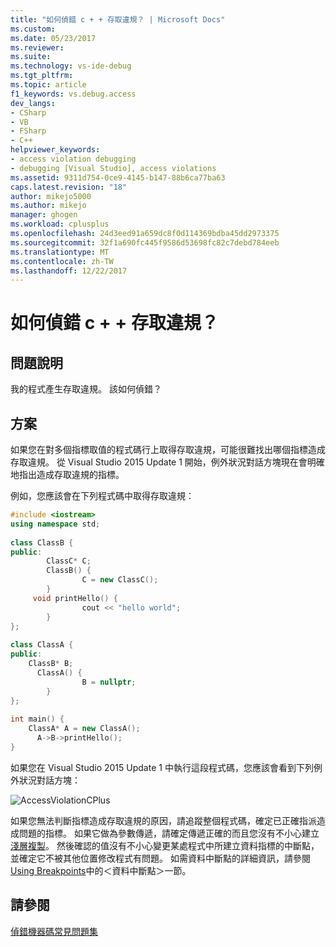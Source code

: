 ```yaml
---
title: "如何偵錯 c + + 存取違規？ | Microsoft Docs"
ms.custom: 
ms.date: 05/23/2017
ms.reviewer: 
ms.suite: 
ms.technology: vs-ide-debug
ms.tgt_pltfrm: 
ms.topic: article
f1_keywords: vs.debug.access
dev_langs:
- CSharp
- VB
- FSharp
- C++
helpviewer_keywords:
- access violation debugging
- debugging [Visual Studio], access violations
ms.assetid: 9311d754-0ce9-4145-b147-88b6ca77ba63
caps.latest.revision: "18"
author: mikejo5000
ms.author: mikejo
manager: ghogen
ms.workload: cplusplus
ms.openlocfilehash: 24d3eed91a659dc8f0d114369bdba45dd2973375
ms.sourcegitcommit: 32f1a690fc445f9586d53698fc82c7debd784eeb
ms.translationtype: MT
ms.contentlocale: zh-TW
ms.lasthandoff: 12/22/2017
---
```

# <a name="how-can-i-debug-a-c-access-violation"></a>如何偵錯 c + + 存取違規？
## <a name="problem-description"></a>問題說明  
 我的程式產生存取違規。 該如何偵錯？  
  
## <a name="solution"></a>方案  
 如果您在對多個指標取值的程式碼行上取得存取違規，可能很難找出哪個指標造成存取違規。 從 Visual Studio 2015 Update 1 開始，例外狀況對話方塊現在會明確地指出造成存取違規的指標。  
  
 例如，您應該會在下列程式碼中取得存取違規：  
  
```C++  
#include <iostream>  
using namespace std;  
  
class ClassB {  
public:  
        ClassC* C;  
        ClassB() {  
                C = new ClassC();  
        }  
     void printHello() {  
                cout << "hello world";  
        }  
};  
  
class ClassA {  
public:  
    ClassB* B;  
      ClassA() {  
                B = nullptr;  
        }  
};  
  
int main() {  
    ClassA* A = new ClassA();  
      A->B->printHello();  
}  
```  
  
 如果您在 Visual Studio 2015 Update 1 中執行這段程式碼，您應該會看到下列例外狀況對話方塊：  
  
 ![AccessViolationCPlus](../debugger/media/accessviolationcplus.png "AccessViolationCPlus")  
  
 如果您無法判斷指標造成存取違規的原因，請追蹤整個程式碼，確定已正確指派造成問題的指標。  如果它做為參數傳遞，請確定傳遞正確的而且您沒有不小心建立[淺層複製](http://stackoverflow.com/questions/184710/what-is-the-difference-between-a-deep-copy-and-a-shallow-copy)。 然後確認的值沒有不小心變更某處程式中所建立資料指標的中斷點，並確定它不被其他位置修改程式有問題。 如需資料中斷點的詳細資訊，請參閱 [Using Breakpoints](../debugger/using-breakpoints.md)中的＜資料中斷點＞一節。  
  
## <a name="see-also"></a>請參閱  
 [偵錯機器碼常見問題集](../debugger/debugging-native-code-faqs.md)